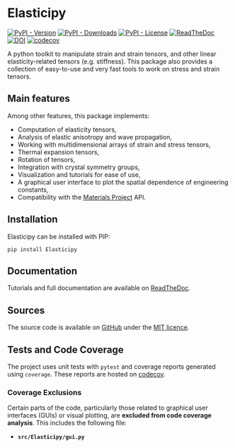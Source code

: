# Elasticipy 
[![PyPI - Version](https://img.shields.io/pypi/v/Elasticipy?link=https%3A%2F%2Fpypi.org%2Fproject%2FElasticipy%2F)](https://elasticipy.readthedocs.io/)
[![PyPI - Downloads](https://img.shields.io/pypi/dm/Elasticipy?link=https%3A%2F%2Fpypi.org%2Fproject%2FElasticipy%2F)](https://pypistats.org/packages/elasticipy)
[![PyPI - License](https://img.shields.io/pypi/l/Elasticipy)](https://github.com/DorianDepriester/Elasticipy/blob/main/LICENSE)
[![ReadTheDoc](https://readthedocs.org/projects/elasticipy/badge/?version=latest)](https://elasticipy.readthedocs.io/)
[![DOI](https://zenodo.org/badge/876162900.svg)](https://doi.org/10.5281/zenodo.14501849)
[![codecov](https://codecov.io/gh/DorianDepriester/Elasticipy/graph/badge.svg?token=VUZPEUPBH1)](https://codecov.io/gh/DorianDepriester/Elasticipy)


A python toolkit to manipulate strain and strain tensors, and other linear elasticity-related tensors (e.g. stiffness). 
This package also provides a collection of easy-to-use and very fast tools to work on stress and strain tensors.

## Main features
Among other features, this package implements:

- Computation of elasticity tensors,
- Analysis of elastic anisotropy and wave propagation,
- Working with multidimensional arrays of strain and stress tensors,
- Thermal expansion tensors,
- Rotation of tensors,
- Integration with crystal symmetry groups,
- Visualization and tutorials for ease of use,
- A graphical user interface to plot the spatial dependence of engineering constants,
- Compatibility with the [Materials Project](https://next-gen.materialsproject.org/) API.

## Installation
Elasticipy can be installed with PIP:
````
pip install Elasticipy
````

## Documentation
Tutorials and full documentation are available on [ReadTheDoc](https://elasticipy.readthedocs.io/).

## Sources
The source code is available on [GitHub](https://github.com/DorianDepriester/Elasticipy) under the [MIT licence](https://github.com/DorianDepriester/Elasticipy/blob/c6c3d441a2d290ab8f4939992d5d753a1ad3bdb0/LICENSE).

## Tests and Code Coverage

The project uses unit tests with `pytest` and coverage reports generated using `coverage`. These reports are hosted on 
[codecov](https://app.codecov.io/gh/DorianDepriester/Elasticipy).

### **Coverage Exclusions**
Certain parts of the code, particularly those related to graphical user interfaces (GUIs) or visual plotting, are 
**excluded from code coverage analysis**. This includes the following file:

- **`src/Elasticipy/gui.py`**
